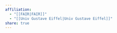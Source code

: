 ```yaml
---
affiliation:
  - "[[FAIR|FAIR]]"
  - "[[Univ Gustave Eiffel|Univ Gustave Eiffel]]"
share: true
---
```

